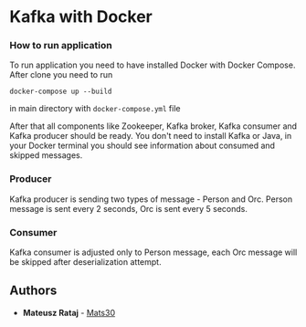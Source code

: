 # Kafka with Docker



### How to run application

To run application you need to have installed Docker with Docker Compose. After clone you need to run 

```
docker-compose up --build
```

in main directory with `docker-compose.yml` file

After that all components like Zookeeper, Kafka broker, Kafka consumer and Kafka producer should be ready. 
You don't need to install Kafka or Java, in your Docker terminal you should see information about consumed and 
skipped messages.

### Producer

Kafka producer is sending two types of message - Person and Orc. Person message is sent every 2 seconds, Orc is sent
every 5 seconds. 

### Consumer

Kafka consumer is adjusted only to Person message, each Orc message will be skipped after deserialization attempt.

## Authors

* **Mateusz Rataj** - [Mats30](https://github.com/Mats30)